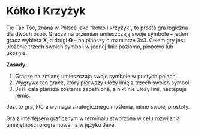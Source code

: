 
# Kółko i Krzyżyk 

Tic Tac Toe, znana w Polsce jako "kółko i krzyżyk", to prosta gra logiczna dla dwóch osób. Gracze na przemian umieszczają swoje symbole – jeden gracz wybiera **X**, a drugi **O** – na planszy o rozmiarze 3x3. Celem gry jest ułożenie trzech swoich symboli w jednej linii: poziomo, pionowo lub ukośnie.

**Zasady:**
1. Gracze na zmianę umieszczają swoje symbole w pustych polach.
2. Wygrywa ten gracz, który pierwszy ułoży linię z trzech swoich symboli.
3. Jeśli cała plansza zostanie zapełniona, a nikt nie ułoży linii, następuje remis.

Jest to gra, która wymaga strategicznego myślenia, mimo swojej prostoty.

Gra z interfejsem graficznym w terminalu stworzona w celu rozwijania umiejętności programowania w języku Java.
